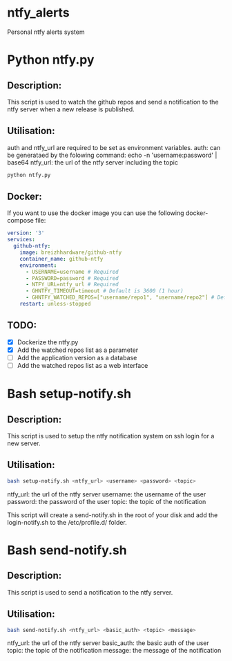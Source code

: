 # ntfy_alerts
Personal ntfy alerts system


# Python ntfy.py
## Description:
This script is used to watch the github repos and send a notification to the ntfy server when a new release is published.
## Utilisation:
auth and ntfy_url are required to be set as environment variables.
auth: can be generataed by the folowing command: echo -n 'username:password' | base64
ntfy_url: the url of the ntfy server including the topic
````python
python ntfy.py
````
## Docker:
If you want to use the docker image you can use the following docker-compose file:
````yaml
version: '3'
services:
  github-ntfy:
    image: breizhhardware/github-ntfy
    container_name: github-ntfy
    environment:
      - USERNAME=username # Required
      - PASSWORD=password # Required
      - NTFY_URL=ntfy_url # Required
      - GHNTFY_TIMEOUT=timeout # Default is 3600 (1 hour)
      - GHNTFY_WATCHED_REPOS=["username/repo1", "username/repo2"] # Default is empty
    restart: unless-stopped
````
## TODO:
- [x] Dockerize the ntfy.py
- [x] Add the watched repos list as a parameter
- [ ] Add the application version as a database
- [ ] Add the watched repos list as a web interface
# Bash setup-notify.sh
## Description:
This script is used to setup the ntfy notification system on ssh login for a new server.
## Utilisation:
````bash
bash setup-notify.sh <ntfy_url> <username> <password> <topic>
````
ntfy_url: the url of the ntfy server
username: the username of the user
password: the password of the user
topic: the topic of the notification

This script will create a send-notify.sh in the root of your disk and add the login-notify.sh to the /etc/profile.d/ folder.
# Bash send-notify.sh
## Description:
This script is used to send a notification to the ntfy server.
## Utilisation:
````bash
bash send-notify.sh <ntfy_url> <basic_auth> <topic> <message>
````
ntfy_url: the url of the ntfy server
basic_auth: the basic auth of the user
topic: the topic of the notification
message: the message of the notification

